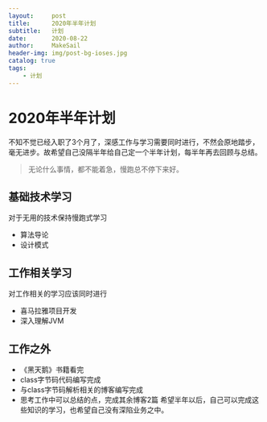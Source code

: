 ```yaml
---
layout:     post
title:      2020年半年计划 
subtitle:   计划
date:       2020-08-22
author:     MakeSail
header-img: img/post-bg-ioses.jpg
catalog: true
tags:
    - 计划
---
```


# 2020年半年计划

不知不觉已经入职了3个月了，深感工作与学习需要同时进行，不然会原地踏步，毫无进步。故希望自己没隔半年给自己定一个半年计划，每半年再去回顾与总结。

> 无论什么事情，都不能着急，慢跑总不停下来好。

## 基础技术学习

对于无用的技术保持慢跑式学习

* 算法导论
* 设计模式

## 工作相关学习

对工作相关的学习应该同时进行

* 喜马拉雅项目开发
* 深入理解JVM

## 工作之外

* 《黑天鹅》书籍看完
* class字节码代码编写完成
* 与class字节码解析相关的博客编写完成
* 思考工作中可以总结的点，完成其余博客2篇
希望半年以后，自己可以完成这些知识的学习，也希望自己没有深陷业务之中。
